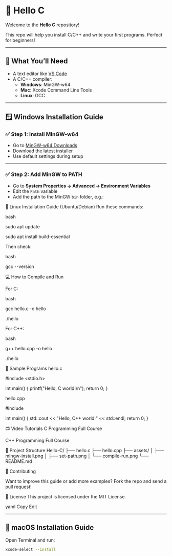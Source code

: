 # 👋 Hello C

Welcome to the **Hello C** repository!

This repo will help you install C/C++ and write your first programs. Perfect for beginners!

---

## 🧰 What You’ll Need

- A text editor like [VS Code](https://code.visualstudio.com/)
- A C/C++ compiler:
  - **Windows**: MinGW-w64
  - **Mac**: Xcode Command Line Tools
  - **Linux**: GCC

---

## 🪟 Windows Installation Guide

### ✅ Step 1: Install MinGW-w64

- Go to [MinGW-w64 Downloads](https://www.mingw-w64.org/downloads/)
- Download the latest installer
- Use default settings during setup


---

### ✅ Step 2: Add MinGW to PATH

- Go to **System Properties → Advanced → Environment Variables**
- Edit the `Path` variable
- Add the path to the MinGW `bin` folder, e.g.:

🐧 Linux Installation Guide (Ubuntu/Debian)
Run these commands:

bash

sudo apt update

sudo apt install build-essential

Then check:

bash

gcc --version

💻 How to Compile and Run

For C:

bash


gcc hello.c -o hello

./hello

For C++:

bash

g++ hello.cpp -o hello

./hello

🧪 Sample Programs
hello.c

#include <stdio.h>

int main() {
    printf("Hello, C world!\n");
    return 0;
}

hello.cpp

#include <iostream>

int main() {
    std::cout << "Hello, C++ world!" << std::endl;
    return 0;
}

📺 Video Tutorials
C Programming Full Course

C++ Programming Full Course

📁 Project Structure
Hello-C/
├── hello.c
├── hello.cpp
├── assets/
│   ├── mingw-install.png
│   ├── set-path.png
│   └── compile-run.png
└── README.md


🤝 Contributing

Want to improve this guide or add more examples? Fork the repo and send a pull request!

📜 License
This project is licensed under the MIT License.

yaml
Copy
Edit

---


## 🍎 macOS Installation Guide

Open Terminal and run:

```bash
xcode-select --install
